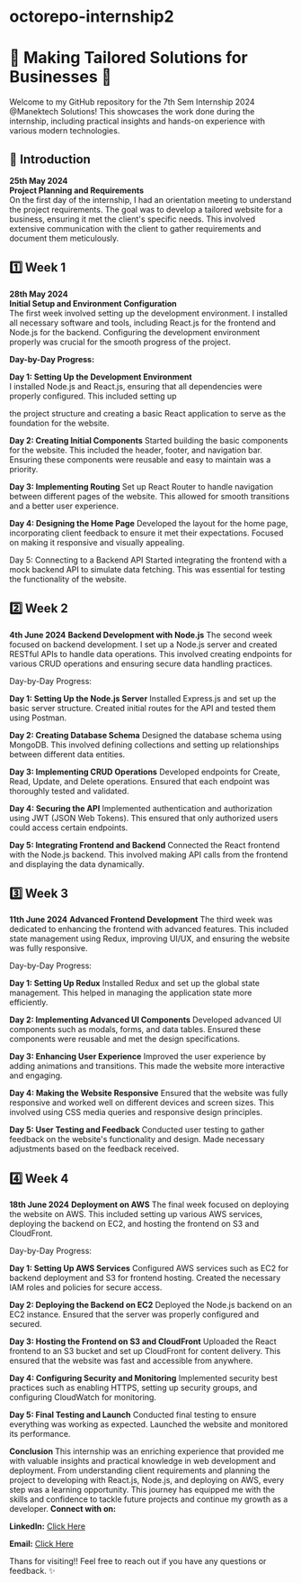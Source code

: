 # octorepo-internship2
# 🌟 Making Tailored Solutions for Businesses 🌟

Welcome to my GitHub repository for the 7th Sem Internship 2024 @Manektech Solutions! This showcases the work done during the internship, including practical insights and hands-on experience with various modern technologies.

## 🚀 Introduction
**25th May 2024**  
**Project Planning and Requirements**  
On the first day of the internship, I had an orientation meeting to understand the project requirements. The goal was to develop a tailored website for a business, ensuring it met the client's specific needs. This involved extensive communication with the client to gather requirements and document them meticulously.

## 1️⃣ Week 1
**28th May 2024**  
**Initial Setup and Environment Configuration**  
The first week involved setting up the development environment. I installed all necessary software and tools, including React.js for the frontend and Node.js for the backend. Configuring the development environment properly was crucial for the smooth progress of the project.

**Day-by-Day Progress:**

**Day 1: Setting Up the Development Environment**  
I installed Node.js and React.js, ensuring that all dependencies were properly configured. This included setting up

the project structure and creating a basic React application to serve as the foundation for the website.

**Day 2: Creating Initial Components**
Started building the basic components for the website. This included the header, footer, and navigation bar. Ensuring these components were reusable and easy to maintain was a priority.

**Day 3: Implementing Routing**
Set up React Router to handle navigation between different pages of the website. This allowed for smooth transitions and a better user experience.

**Day 4: Designing the Home Page**
Developed the layout for the home page, incorporating client feedback to ensure it met their expectations. Focused on making it responsive and visually appealing.

Day 5: Connecting to a Backend API
Started integrating the frontend with a mock backend API to simulate data fetching. This was essential for testing the functionality of the website.

## 2️⃣ Week 2
**4th June 2024**
**Backend Development with Node.js**
The second week focused on backend development. I set up a Node.js server and created RESTful APIs to handle data operations. This involved creating endpoints for various CRUD operations and ensuring secure data handling practices.

Day-by-Day Progress:

**Day 1: Setting Up the Node.js Server**
Installed Express.js and set up the basic server structure. Created initial routes for the API and tested them using Postman.

**Day 2: Creating Database Schema**
Designed the database schema using MongoDB. This involved defining collections and setting up relationships between different data entities.

**Day 3: Implementing CRUD Operations**
Developed endpoints for Create, Read, Update, and Delete operations. Ensured that each endpoint was thoroughly tested and validated.

**Day 4: Securing the API**
Implemented authentication and authorization using JWT (JSON Web Tokens). This ensured that only authorized users could access certain endpoints.

**Day 5: Integrating Frontend and Backend**
Connected the React frontend with the Node.js backend. This involved making API calls from the frontend and displaying the data dynamically.


## 3️⃣ Week 3
**11th June 2024**
**Advanced Frontend Development**
The third week was dedicated to enhancing the frontend with advanced features. This included state management using Redux, improving UI/UX, and ensuring the website was fully responsive.

Day-by-Day Progress:

**Day 1: Setting Up Redux**
Installed Redux and set up the global state management. This helped in managing the application state more efficiently.

**Day 2: Implementing Advanced UI Components**
Developed advanced UI components such as modals, forms, and data tables. Ensured these components were reusable and met the design specifications.

**Day 3: Enhancing User Experience**
Improved the user experience by adding animations and transitions. This made the website more interactive and engaging.

**Day 4: Making the Website Responsive**
Ensured that the website was fully responsive and worked well on different devices and screen sizes. This involved using CSS media queries and responsive design principles.

**Day 5: User Testing and Feedback**
Conducted user testing to gather feedback on the website's functionality and design. Made necessary adjustments based on the feedback received.

## 4️⃣ Week 4
**18th June 2024**
**Deployment on AWS**
The final week focused on deploying the website on AWS. This included setting up various AWS services, deploying the backend on EC2, and hosting the frontend on S3 and CloudFront.

Day-by-Day Progress:

**Day 1: Setting Up AWS Services**
Configured AWS services such as EC2 for backend deployment and S3 for frontend hosting. Created the necessary IAM roles and policies for secure access.

**Day 2: Deploying the Backend on EC2**
Deployed the Node.js backend on an EC2 instance. Ensured that the server was properly configured and secured.

**Day 3: Hosting the Frontend on S3 and CloudFront**
Uploaded the React frontend to an S3 bucket and set up CloudFront for content delivery. This ensured that the website was fast and accessible from anywhere.

**Day 4: Configuring Security and Monitoring**
Implemented security best practices such as enabling HTTPS, setting up security groups, and configuring CloudWatch for monitoring.

**Day 5: Final Testing and Launch**
Conducted final testing to ensure everything was working as expected. Launched the website and monitored its performance.

**Conclusion**
This internship was an enriching experience that provided me with valuable insights and practical knowledge in web development and deployment. From understanding client requirements and planning the project to developing with React.js, Node.js, and deploying on AWS, every step was a learning opportunity. This journey has equipped me with the skills and confidence to tackle future projects and continue my growth as a developer.
**Connect with on:**

**LinkedIn:** [Click Here](https://www.linkedin.com/in/mit-p-a9a858205?utm_source=share&utm_campaign=share_via&utm_content=profile&utm_medium=android_app)

**Email:** [Click Here](mailto:mitparmarcse@gmail.com)


Thans for visiting!! Feel free to reach out if you have any questions or feedback. ✨
